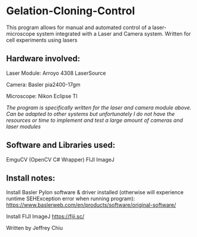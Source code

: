 # Gelation-Cloning-Control
This program allows for manual and automated control of a laser-microscope system integrated with a Laser and Camera system. Written for cell experiments using lasers

## Hardware involved:

Laser Module:   Arroyo 4308 LaserSource

Camera:         Basler pia2400-17gm

Microscope:     Nikon Eclipse TI

*The program is specifically written for the laser and camera module above. Can be adapted to other systems but unfortunately I do not have the resources or time to implement and test a large amount of cameras and laser modules*

## Software and Libraries used:
EmguCV (OpenCV C# Wrapper)
FIJI ImageJ

## Install notes:
Install Basler Pylon software & driver installed (otherwise will experience runtime SEHException error when running program): https://www.baslerweb.com/en/products/software/original-software/

Install FIJI ImageJ https://fiji.sc/



Written by Jeffrey Chiu
